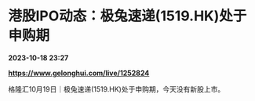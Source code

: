 # 港股IPO动态：极兔速递(1519.HK)处于申购期

**2023-10-18 23:27**

**https://www.gelonghui.com/live/1252824**

格隆汇10月19日｜极兔速递(1519.HK)处于申购期，今天没有新股上市。